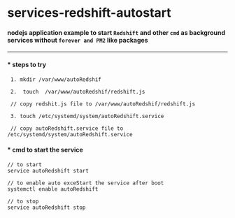 # services-redshift-autostart

#### nodejs application example to start `Redshift` and other `cmd` as background services without `forever and PM2` like packages

<hr>

#### \* steps to try

```
 1. mkdir /var/www/autoRedshif

 2.  touch  /var/www/autoRedshif/redshift.js

 // copy redshit.js file to /var/www/autoRedshif/redshift.js

 3. touch /etc/systemd/system/autoRedshift.service

 // copy autoRedshift.service file to /etc/systemd/system/autoRedshift.service

```

#### \* cmd to start the service

```
// to start
service autoRedshift start

// to enable auto exceStart the service after boot
systemctl enable autoRedshift

// to stop
service autoRedshift stop

```
